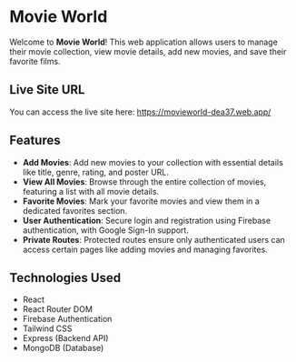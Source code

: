 # Movie World

Welcome to **Movie World**! This web application allows users to manage their movie collection, view movie details, add new movies, and save their favorite films.

## Live Site URL

You can access the live site here: https://movieworld-dea37.web.app/

## Features

- **Add Movies**: Add new movies to your collection with essential details like title, genre, rating, and poster URL.
- **View All Movies**: Browse through the entire collection of movies, featuring a list with all movie details.
- **Favorite Movies**: Mark your favorite movies and view them in a dedicated favorites section.
- **User Authentication**: Secure login and registration using Firebase authentication, with Google Sign-In support.
- **Private Routes**: Protected routes ensure only authenticated users can access certain pages like adding movies and managing favorites.

## Technologies Used

- React
- React Router DOM
- Firebase Authentication
- Tailwind CSS
- Express (Backend API)
- MongoDB (Database)


